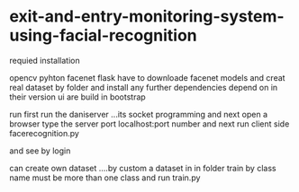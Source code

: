 # exit-and-entry-monitoring-system-using-facial-recognition

requied installation

opencv
pyhton
facenet
flask
have to downloade facenet models
and creat real dataset by folder 
and 
install any further dependencies depend on in their version
ui are build in bootstrap 

run 
first run the daniserver ...its socket programming 
and next open a browser type the server port localhost:port number
and next run client side facerecognition.py

and see by login

can create own dataset ....by custom a dataset in in folder train by class name must be more than one class and run train.py
